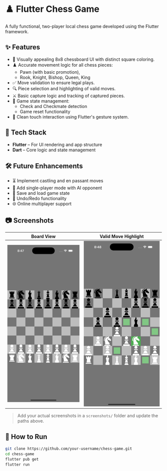 # ♟️ Flutter Chess Game

A fully functional, two-player local chess game developed using the Flutter framework.

## ✨ Features

- 🎨 Visually appealing 8x8 chessboard UI with distinct square coloring.
- ♟️ Accurate movement logic for all chess pieces:
  - Pawn (with basic promotion),
  - Rook, Knight, Bishop, Queen, King
- ✅ Move validation to ensure legal plays.
- 🔍 Piece selection and highlighting of valid moves.
- ⚔️ Basic capture logic and tracking of captured pieces.
- 🧠 Game state management:
  - Check and Checkmate detection
  - Game reset functionality
- 📱 Clean touch interaction using Flutter's gesture system.

## 🚀 Tech Stack

- **Flutter** – For UI rendering and app structure
- **Dart** – Core logic and state management

## 🛠️ Future Enhancements

- ⏳ Implement castling and en passant moves
- 🤖 Add single-player mode with AI opponent
- 💾 Save and load game state
- 🔄 Undo/Redo functionality
- 🌐 Online multiplayer support

## 📷 Screenshots

| Board View | Valid Move Highlight |
|------------|----------------------|
| ![board](img1.png) | ![highlight](img2.png) |

> Add your actual screenshots in a `screenshots/` folder and update the paths above.

## 🧪 How to Run

```bash
git clone https://github.com/your-username/chess-game.git
cd chess-game
flutter pub get
flutter run
